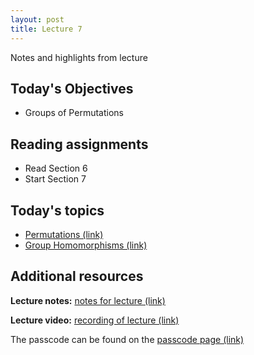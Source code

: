 ```yaml
---
layout: post
title: Lecture 7
---
```


Notes and highlights from lecture

## Today's Objectives

* Groups of Permutations

## Reading assignments

* Read Section 6
* Start Section 7

## Today's topics
* <a target="_parent" href="https://wcasper.github.io/math407spring2021/topics/permutation.html">Permutations (link)</a>
* <a target="_parent" href="https://wcasper.github.io/math407spring2021/topics/group-homomorphism.html">Group Homomorphisms (link)</a>

## Additional resources

**Lecture notes:** <a target="_parent" href="https://wcasper.github.io/math407spring2021/extras/notes/407-lecture7.pdf">notes for lecture (link)</a>


**Lecture video:** <a target="_parent" href="https://fullerton.zoom.us/rec/share/t63TiqTZI8KRjR2uLmP1j3DDvyNafnNk-JENO6mvtCgJBZVYwE6nN8WTGRaaEH7P.I0gsB1fYQIeUZ5JN">recording of lecture (link)</a>

The passcode can be found on the <a target="_parent" href="https://csufullerton.instructure.com/courses/3087997/pages/video-lecture-keys">passcode page (link)</a>






